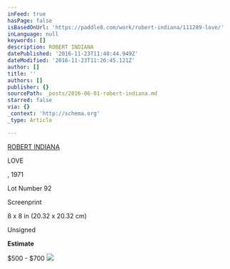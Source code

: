 ```yaml
---
inFeed: true
hasPage: false
isBasedOnUrl: 'https://paddle8.com/work/robert-indiana/111289-love/'
inLanguage: null
keywords: []
description: ROBERT INDIANA
datePublished: '2016-11-23T11:40:44.949Z'
dateModified: '2016-11-23T11:26:45.121Z'
author: []
title: ''
authors: []
publisher: {}
sourcePath: _posts/2016-06-01-robert-indiana.md
starred: false
via: {}
_context: 'http://schema.org'
_type: Article

---
```

[ROBERT INDIANA][0]

LOVE

, 1971

Lot Number 92

Screenprint

8 x 8 in (20.32 x 20.32 cm)

Unsigned

**Estimate**

$500 - $700
![](https://assets.paddle8.com/510/1384/111289/111289-1464278859-scan584-xl.jpg)

[0]: https://paddle8.com/artists/robert-indiana
